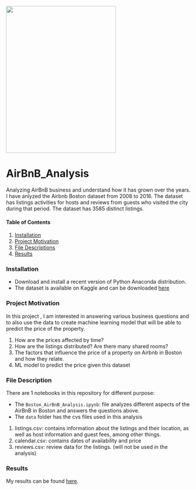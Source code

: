 
<img src="https://user-images.githubusercontent.com/38785783/138585739-45b7c95e-069c-4d58-a194-149eebf1492f.png" width="300" height="400" />

# AirBnB_Analysis
Analyzing  AirBnB business and understand how it has grown over the years. I have anlyzed the Airbnb Boston dataset from 2008 to 2016. The dataset has listings activities for hosts and reviews from guests who visited the city during that period. The dataset has 3585 distinct listings.


#### Table of Contents

1. [Installation](#installation)
2. [Project Motivation](#motivation)
3. [File Descriptions](#files)
4. [Results](#results)

### Installation <a name="installation"></a>
- Download and install a recent version of Python Anaconda distribution.
- The dataset is available on Kaggle and can be downloaded [here](https://www.kaggle.com/airbnb/boston)

### Project Motivation <a name="motivation"></a>

In this project , I am interested in answering various business questions and to also use the data to create machine learning model that will be able to predict the price of the property.

1. How are the prices affected by time?
2. How are the listings distributed? Are there many shared rooms?
3. The factors that influence the price of a property on Airbnb in Boston and how they relate.
4. ML model to predict the price given this dataset

### File Description <a name="files"></a>

There are 1 notebooks in this repository for different purpose:
- The `Boston_AirBnB_Analysis.ipynb`: file analyzes different aspects of the AirBnB in Boston and answers the questions above.
- The `data` folder has the cvs files used in this analysis
1. listings.csv: contains information about the listings and their location, as well as host information and guest fees, among other things.
2. calendar.csv: contains dates of availability and price
3. reviews.csv: review data for the listings. (will not be used in the analysis)
  

### Results <a name="results"></a>

My results can be found [here]().  
